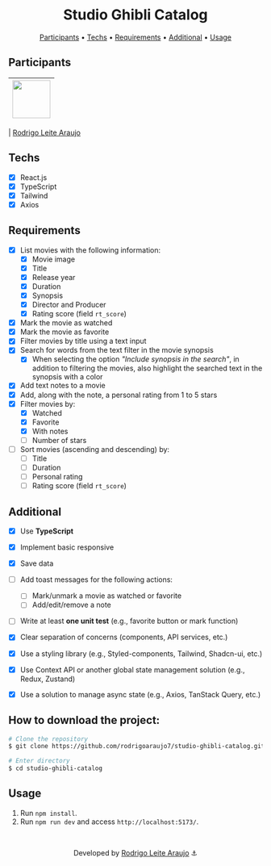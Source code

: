 ﻿<h1 align="center">
  Studio Ghibli Catalog
</h1>

<p align="center">
  <a href="#participants">Participants</a> •
  <a href="#techs">Techs</a> •
  <a href="#requirements">Requirements</a> •
  <a href="#additional">Additional</a> •
  <a href="#usage">Usage</a>
</p>

## Participants

| [<img src="https://avatars.githubusercontent.com/rodrigoaraujo7" width="75px;"/>](https://github.com/rodrigoaraujo7) |
| :------------------------------------------------------------------------------------------------------------------: |

| [Rodrigo Leite Araujo](https://github.com/rodrigoaraujo7)

## Techs

- [x] React.js
- [x] TypeScript
- [x] Tailwind
- [x] Axios

## Requirements

- [x] List movies with the following information:
  - [x] Movie image  
  - [x] Title  
  - [x] Release year  
  - [x] Duration  
  - [x] Synopsis  
  - [x] Director and Producer  
  - [x] Rating score (field `rt_score`)
- [x] Mark the movie as watched  
- [x] Mark the movie as favorite  
- [x] Filter movies by title using a text input  
- [x] Search for words from the text filter in the movie synopsis  
  - [x] When selecting the option *"Include synopsis in the search"*, in addition to filtering the movies, also highlight the searched text in the synopsis with a color  
- [x] Add text notes to a movie  
- [x] Add, along with the note, a personal rating from 1 to 5 stars  
- [x] Filter movies by:
  - [x] Watched  
  - [x] Favorite  
  - [x] With notes  
  - [ ] Number of stars  
- [ ] Sort movies (ascending and descending) by:
  - [ ] Title  
  - [ ] Duration  
  - [ ] Personal rating  
  - [ ] Rating score (field `rt_score`)

## Additional

- [x] Use **TypeScript**
- [x] Implement basic responsive
- [x] Save data
- [ ] Add toast messages for the following actions:
  - [ ] Mark/unmark a movie as watched or favorite
  - [ ] Add/edit/remove a note
- [ ] Write at least **one unit test** (e.g., favorite button or mark function)
- [x] Clear separation of concerns (components, API services, etc.)
- [x] Use a styling library (e.g., Styled-components, Tailwind, Shadcn-ui, etc.)
- [x] Use Context API or another global state management solution (e.g., Redux, Zustand)
- [x] Use a solution to manage async state (e.g., Axios, TanStack Query, etc.)


## How to download the project:

```bash
# Clone the repository
$ git clone https://github.com/rodrigoaraujo7/studio-ghibli-catalog.git

# Enter directory
$ cd studio-ghibli-catalog
```

## Usage

1. Run `npm install`.<br />
2. Run `npm run dev` and access `http://localhost:5173/`.<br />

<br/>

<p align="center"> Developed by <a href="https://linkedin.com/in/rodrigoleitearaujo">Rodrigo Leite Araujo</a> ⚓</p>
